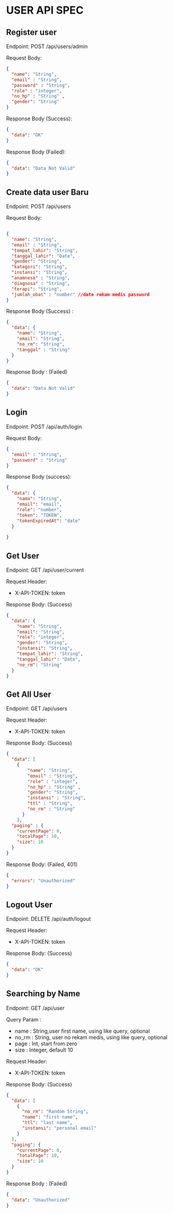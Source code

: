 # USER API SPEC

## Register user
Endpoint: POST /api/users/admin

Request Body:
```json
{
  "name": "String", 
  "email" : "String", 
  "password" : "String", 
  "role" : "integer", 
  "no_hp" : "String" ,
  "gender": "String" 
}

```

Response Body (Success):

```json
{
  "data": "OK"
}
```

Response Body (Failed):

```json
{
  "data": "Data Not Valid"
}
```

## Create data user Baru
Endpoint: POST /api/users

Request Body:

```json

{
  "name": "String",
  "email" : "String",
  "tempat_lahir": "String",
  "tanggal_lahir": "Date",
  "gender": "String",
  "kategori": "String",
  "instansi": "String",
  "anamnesa" : "String",
  "diagnosa" : "String",
  "terapi": "String",
  "jumlah_obat" : "number" //date rekam medis password
}

```

Response Body (Success) :

```json
{
  "data": {
    "name": "String",
    "email": "String",
    "no_rm": "String",
    "tanggal" : "String"
  }
}
```

Response Body : (Failed)
```json
{
  "data": "Data Not Valid"
}
```

## Login
Endpoint: POST /api/auth/login

Request Body:
```json
{
  "email" : "String",
  "password" : "String"
}
```

Response Body (success):

```json
{
  "data": {
    "nama": "String",
    "email": "email",
    "role": "number",
    "token": "TOKEN",
    "tokenExpiredAt": "date"
  }
  
}
```


## Get User

Endpoint: GET /api/user/current

Request Header:
- X-API-TOKEN: token

Response Body: (Success)

```json
{
  "data": {
    "name": "String",
    "email": "String",
    "role": "integer",
    "gender": "String",
    "instansi": "String",
    "tempat_lahir": "String",
    "tanggal_lahir": "Date",
    "no_rm": "String"
  }
}
```

## Get All User

Endpoint: GET /api/users

Request Header:
- X-API-TOKEN: token

Response Body: (Success)

```json
{
  "data": [
    {
        "name": "String",
        "email" : "String",
        "role" : "integer",
        "no_hp" : "String" ,
        "gender": "String",
        "instansi" : "String",
        "ttl" : "String",
        "no_rm" : "String"
      }
    ],
  "paging" : {
    "currentPage": 0,
    "totalPage": 10,
    "size": 10
  }
}
```

Response Body: (Failed, 401)
```json
{
  "errors": "Unauthorized"
}
```

## Logout User
Endpoint: DELETE /api/auth/logout

Request Header:
- X-API-TOKEN: token

Response Body: (Success)
```json
{
  "data": "OK"
}
```

## Searching by Name
Endpoint: GET /api/user

Query Param :
- name : String,user first name, using like query, optional
- no_rm : String, user no rekam medis, using like query, optional
- page : Int, start from zero
- size : Integer, default 10

Request Header:
- X-API-TOKEN: token


Response Body: (Success)

```json
{
  "data": [
    {
      "no_rm": "Random String",
      "name": "first name",
      "ttl": "last name",
      "instansi": "personal email"
    }
  ],
  "paging": {
    "currentPage": 0,
    "totalPage": 10,
    "size": 10
  }
}
```

Response Body : (Failed)
```json
{
  "data": "Unauthorized"
}
```


